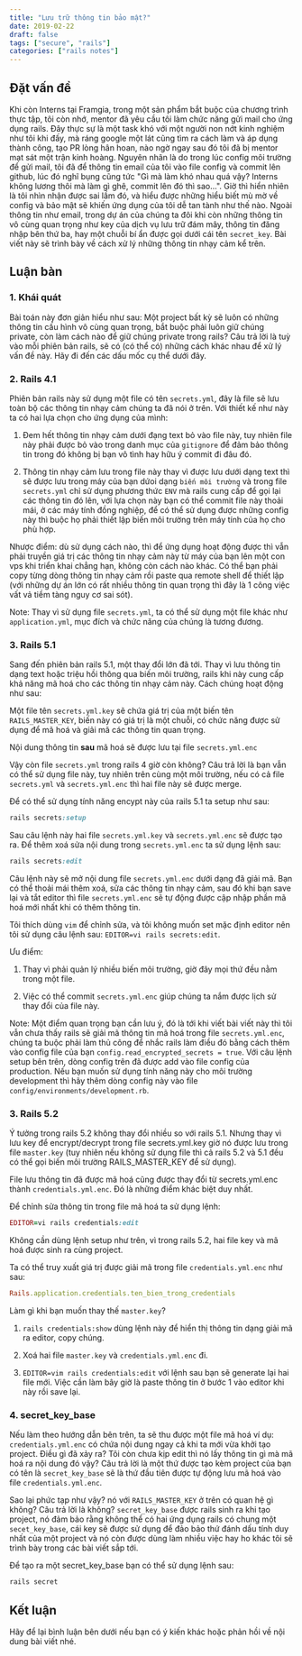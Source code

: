 ```yaml
---
title: "Lưu trữ thông tin bảo mật?"
date: 2019-02-22
draft: false
tags: ["secure", "rails"]
categories: ["rails notes"]
---
```


## Đặt vấn đề

Khi còn Interns tại Framgia, trong một sản phẩm bắt buộc của chương trình thực tập, tôi còn nhớ, mentor đã yêu cầu tôi làm chức năng gửi mail cho ứng dụng rails. Đây thực sự là một task khó với một người non nớt kinh nghiệm như tôi khi đấy, mà ráng google một lát cũng tìm ra cách làm và áp dụng thành công, tạo PR lòng hân hoan, nào ngờ ngay sau đó tôi đã bị mentor mạt sát một trận kinh hoàng. Nguyên nhân là do trong lúc config môi trường để gửi mail, tôi đã để thông tin email của tôi vào file config và commit lên github, lúc đó nghĩ bụng cũng tức "Gì mà làm khó nhau quá vậy? Interns không lương thôi mà làm gì ghê, commit lên đó thì sao...". Giờ thì hiển nhiên là tôi nhìn nhận được sai lầm đó, và hiểu được những hiểu biết mù mờ về config và bảo mật sẽ khiến ứng dụng của tôi dễ tan tành như thế nào. Ngoài thông tin như email, trong dự án của chúng ta đôi khi còn những thông tin vô cùng quan trọng như key của dịch vụ lưu trữ đám mây, thông tin đăng nhập bên thứ ba, hay một chuỗi bí ẩn được gọi dưới cái tên `secret_key`. Bài viết này sẽ trình bày về cách xử lý những thông tin nhạy cảm kể trên.

## Luận bàn

### 1. Khái quát

Bài toán này đơn giản hiểu như sau: Một project bất kỳ sẽ luôn có những thông tin cấu hình vô cùng quan trọng, bắt buộc phải luôn giữ chúng private, còn làm cách nào để giữ chúng private trong rails?
Câu trả lời là tuỳ vào mỗi phiên bản rails, sẽ có (có thể có) những cách khác nhau để xử lý vấn đề này. Hãy đi đến các dấu mốc cụ thể dưới đây.

### 2. Rails 4.1

Phiên bản rails này sử dụng một file có tên `secrets.yml`, đây là file sẽ lưu toàn bộ các thông tin nhạy cảm chúng ta đã nói ở trên. 
Với thiết kế như này ta có hai lựa chọn cho ứng dụng của mình:
1. Đem hết thông tin nhạy cảm dưới đạng text bỏ vào file này, tuy nhiên file này phải được bỏ vào trong danh mục của `gitignore` để đảm bảo thông tin trong đó không bị bạn vô tình hay hữu ý commit đi đâu đó.

2. Thông tin nhạy cảm lưu trong file này thay vì được lưu dưới dạng text thì sẽ được lưu trong máy của bạn dứoi dạng `biến môi trường` và trong file `secrets.yml` chỉ sử dụng phương thức `ENV` mà rails cung cấp để gọi lại các thông tin đó lên, với lựa chọn này bạn có thể commit file này thoải mái, ở các máy tính đồng nghiệp, để có thể sử dụng được những config này thì buộc họ phải thiết lập biến môi trường trên máy tính của họ cho phù hợp.

Nhược điểm: dù sử dụng cách nào, thì để ứng dụng hoạt động được thì vẫn phải truyền giá trị các thông tin nhạy cảm này từ máy của bạn lên một con vps khi triển khai chẳng hạn, không còn cách nào khác. Có thể bạn phải copy từng dòng thông tin nhạy cảm rồi paste qua remote shell để thiết lập (với những dự án lớn có rất nhiều thông tin quan trọng thì đây là 1 công việc vất vả tiềm tàng nguy cơ sai sót).

Note: Thay vì sử dụng file `secrets.yml`, ta có thể sử dụng một file khác như `application.yml`, mục đích và chức năng của chúng là tương đương.

### 3. Rails 5.1

Sang đến phiên bản rails 5.1, một thay đổi lớn đã tới. Thay vì lưu thông tin dạng text hoặc triệu hồi thông qua biến môi trường, rails khi này cung cấp khả năng mã hoá cho các thông tin nhạy cảm này. 
Cách chúng hoạt động như sau: 

Một file tên `secrets.yml.key` sẽ chứa giá trị của một biến tên `RAILS_MASTER_KEY`, biến này có giá trị là một chuỗi, có chức năng được sử dụng để mã hoá và giải mã các thông tin quan trọng.

Nội dung thông tin **sau** mã hoá sẽ được lưu tại file `secrets.yml.enc`

Vậy còn file `secrets.yml` trong rails 4 giờ còn không? Câu trả lời là bạn vẫn có thể sử dụng file này, tuy nhiên trên cùng một môi trường, nếu có cả file `secrets.yml` và `secrets.yml.enc` thì hai file này sẽ được merge.

Để có thể sử dụng tính năng encypt này của rails 5.1 ta setup như sau:

```ruby
rails secrets:setup
```
Sau câu lệnh này hai file `secrets.yml.key` và `secrets.yml.enc` sẽ được tạo ra. Để thêm xoá sửa nội dung trong `secrets.yml.enc` ta sử dụng lệnh sau: 

```ruby
rails secrets:edit
```

Câu lệnh này sẽ mở nội dung file `secrets.yml.enc` dưới dạng đã giải mã. Bạn có thể thoải mái thêm xoá, sửa các thông tin nhạy cảm, sau đó khi bạn save lại và tắt editor thì file `secrets.yml.enc` sẽ tự động được cập nhập phần mã hoá mới nhất khi có thêm thông tin.

Tôi thích dùng `vim` để chỉnh sửa, và tôi không muốn set mặc định editor nên tôi sử dụng câu lệnh sau: `EDITOR=vi rails secrets:edit`.

Ưu điểm: 

1. Thay vì phải quản lý nhiều biến môi trường, giờ đây mọi thứ đều nằm trong một file.

2. Việc có thể commit `secrets.yml.enc` giúp chúng ta nắm được lịch sử thay đổi của file này.

Note: Một điểm quan trọng bạn cần lưu ý, đó là tới khi viết bài viết này thì tôi vẫn chưa thấy rails sẽ giải mã thông tin mã hoá trong file `secrets.yml.enc`, chúng ta buộc phải làm thủ công để nhắc rails làm điều đó bằng cách thêm vào config file của bạn `config.read_encrypted_secrets = true`. Với câu lệnh setup bên trên, dòng config trên đã được add vào file config của production. Nếu bạn muốn sử dụng tính năng này cho môi trường development thì hãy thêm dòng config này vào file `config/environments/development.rb`.

### 3. Rails 5.2

Ý tưởng trong rails 5.2 không thay đổi nhiều so với rails 5.1. Nhưng thay vì lưu key để encrypt/decrypt trong file secrets.yml.key giờ nó được lưu trong file `master.key` (tuy nhiên nếu không sử dụng file thì cả rails 5.2 và 5.1 đều có thể gọi biến môi trường RAILS_MASTER_KEY để sử dụng).

File lưu thông tin đã được mã hoá cũng được thay đổi từ secrets.yml.enc thành `credentials.yml.enc`.  Đó là những điểm khác biệt duy nhất.

Để chỉnh sửa thông tin trong file mã hoá ta sử dụng lệnh:

```ruby
EDITOR=vi rails credentials:edit
```
Không cần dùng lệnh setup như trên, vì trong rails 5.2, hai file key và mã hoá được sinh ra cùng project.

Ta có thể truy xuất giá trị được giải mã trong file `credentials.yml.enc` như sau: 

```ruby
Rails.application.credentials.ten_bien_trong_credentials
```

Làm gì khi bạn muốn thay thế `master.key`?

1. `rails credentials:show` dùng lệnh này để hiển thị thông tin dạng giải mã ra editor, copy chúng.

2. Xoá hai file `master.key` và `credentials.yml.enc` đi.

3. `EDITOR=vim rails credentials:edit` với lệnh sau bạn sẽ generate lại hai file mới. Việc cần làm bây giờ là paste thông tin ở bước 1 vào editor khi này rồi save lại. 

### 4. secret_key_base

Nếu làm theo hướng dẫn bên trên, ta sẽ thu được một file mã hoá ví dụ: `credentials.yml.enc` có chứa nội dung ngay cả khi ta mới vừa khởi tạo project. Điều gì đã xảy ra? Tôi còn chưa kịp edit thì nó lấy thông tin gì mà mã hoá ra nội dung đó vậy? Câu trả lời là một thứ được tạo kèm project của bạn có tên là `secret_key_base` sẽ là thứ đầu tiên được tự động lưu mã hoá vào file `credentials.yml.enc`.

Sao lại phức tạp như vậy? nó với `RAILS_MASTER_KEY` ở trên có quan hệ gì không? Câu trả lời là không? `secret_key_base` được rails sinh ra khi tạo project, nó đảm bảo rằng không thể có hai ứng dụng rails có chung một `secet_key_base`, cái key sẽ được sử dụng để đảo bảo thứ đánh dấu tính duy nhất của một project và nó còn được dùng làm nhiều việc hay ho khác tôi sẽ trình bày trong các bài viết sắp tới.

Để tạo ra một secret_key_base bạn có thể sử dụng lệnh sau:

```ruby
rails secret
```

## Kết luận

Hãy để lại bình luận bên dưới nếu bạn có ý kiến khác hoặc phản hồi về nội dung bài viết nhé.
                            
